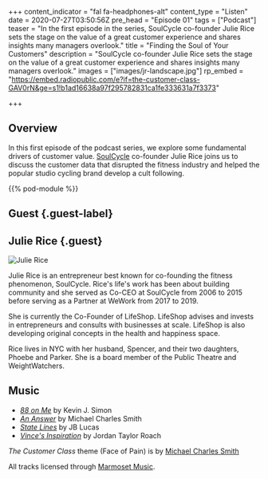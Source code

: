+++
content_indicator = "fal fa-headphones-alt"
content_type = "Listen"
date = 2020-07-27T03:50:56Z
pre_head = "Episode 01"
tags = ["Podcast"]
teaser = "In the first episode in the series, SoulCycle co-founder Julie Rice sets the stage on the value of a great customer experience and shares insights many managers overlook."
title = "Finding the Soul of Your Customers"
description = "SoulCycle co-founder Julie Rice sets the stage on the value of a great customer experience and shares insights many managers overlook."
images = ["images/jr-landscape.jpg"]
rp_embed = "https://embed.radiopublic.com/e?if=the-customer-class-GAV0rN&ge=s1!b1ad16638a97f295782831ca1fe333631a7f3373"

+++

## Overview

In this first episode of the podcast series, we explore some fundamental drivers of customer value. [SoulCycle](https://www.soul-cycle.com/) co-founder Julie Rice joins us to discuss the customer data that disrupted the fitness industry and helped the popular studio cycling brand develop a cult following.

{{% pod-module %}}

## Guest {.guest-label}
##  Julie Rice {.guest}

![Julie Rice](/images/jr-landscape.jpg)

Julie Rice is an entrepreneur best known for co-founding the fitness phenomenon, SoulCycle. Rice's life's work has been about building community and she served as Co-CEO at SoulCycle from 2006 to 2015 before serving as a Partner at WeWork from 2017 to 2019. 

She is currently the Co-Founder of LifeShop. LifeShop advises and invests in entrepreneurs and consults with businesses at scale. LifeShop is also developing original concepts in the health and happiness space. 

Rice lives in NYC with her husband, Spencer, and their two daughters, Phoebe and Parker.  She is a board member of the Public Theatre and WeightWatchers.

## Music

- *[88 on Me]("https://www.marmosetmusic.com/browse/48113-88-on-me-instrumental")* by Kevin J. Simon
- *[An Answer]("https://www.marmosetmusic.com/browse/3251-an-answer-instrumental")* by Michael Charles Smith
- *[State Lines]("https://www.marmosetmusic.com/browse/42099-state-lines-instrumental")* by JB Lucas
- *[Vince's Inspiration]("https://www.marmosetmusic.com/browse/70923-vince-s-inspiration-instrumental")* by Jordan Taylor Roach

_The Customer Class_ theme (Face of Pain) is by [Michael Charles Smith]("https://www.marmosetmusic.com/artists/michael-charles-smith")

All tracks licensed through [Marmoset Music]("https://www.marmosetmusic.com/").
